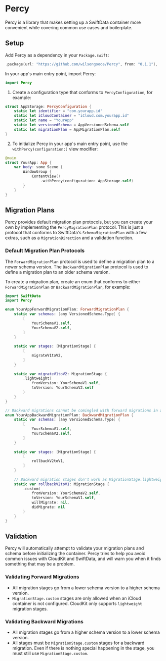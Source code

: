 # Percy

Percy is a library that makes setting up a SwiftData container more convenient while covering common use cases and boilerplate.

## Setup

Add Percy as a dependency in your `Package.swift`:
```swift
.package(url: "https://github.com/wilsongoode/Percy", from: "0.1.1"),
```

In your app's main entry point, import Percy:
```swift
import Percy
```

1. Create a configuration type that conforms to ``PercyConfiguration``, for example:
```swift
struct AppStorage: PercyConfiguration {
    static let identifier = "com.yourapp.id"
    static let iCloudContainer = "iCloud.com.yourapp.id"
    static let name = "YourApp"
    static let versionedSchema = AppVersionedSchema.self
    static let migrationPlan = AppMigrationPlan.self
}
```

2. To initialize Percy in your app's main entry point, use the ``withPercy(configuration:)`` view modifier:
```swift
@main
struct YourApp: App {
    var body: some Scene {
        WindowGroup {
            ContentView()
                .withPercy(configuration: AppStorage.self)
        }
    }
}
```

## Migration Plans

Percy provides default migration plan protocols, but you can create your own by implementing the ``PercyMigrationPlan`` protocol. This is just a protocol that conforms to SwiftData's ``SchemaMigrationPlan`` with a few extras, such as a ``MigrationDirection`` and a validation function.

### Default Migration Plan Protocols

The ``ForwardMigrationPlan`` protocol is used to define a migration plan to a newer schema version.
The ``BackwardMigrationPlan`` protocol is used to define a migration plan to an older schema version.

To create a migration plan, create an enum that conforms to either ``ForwardMigrationPlan`` or ``BackwardMigrationPlan``, for example:
```swift
import SwiftData
import Percy

enum YourAppForwardMigrationPlan: ForwardMigrationPlan {
    static var schemas: [any VersionedSchema.Type] {
        [
            YourSchemaV1.self,
            YourSchemaV2.self,
        ]
    }
    
    static var stages: [MigrationStage] {
        [
            migrateV1toV2,
        ]
    }
    
    static var migrateV1toV2: MigrationStage {
        .lightweight(
            fromVersion: YourSchemaV1.self,
            toVersion: YourSchemaV2.self
        )
    }
}

// Backward migrations cannot be comingled with forward migrations in a single migration plan
enum YourAppBackwardMigrationPlan: BackwardMigrationPlan {
    static var schemas: [any VersionedSchema.Type] {
        [
            YourSchemaV1.self,
            YourSchemaV2.self,
        ]
    }
    
    static var stages: [MigrationStage] {
        [
            rollbackV2toV1,
        ]
    }
    
    // Backward migration stages don't work as MigrationStage.lightweight, so they must be .custom, even if simple
    static var rollbackV2toV1: MigrationStage {
        .custom(
            fromVersion: YourSchemaV2.self,
            toVersion: YourSchemaV1.self,
            willMigrate: nil,
            didMigrate: nil
        )
    }
}
```

## Validation

Percy will automatically attempt to validate your migration plans and schema before initializing the container.
Percy tries to help you avoid common issues with CloudKit and SwiftData, and will warn you when it finds something that may be a problem.

### Validating Forward Migrations

- All migration stages go from a lower schema version to a higher schema version.
- ``MigrationStage.custom`` stages are only allowed when an iCloud container is not configured. CloudKit only supports ``lightweight`` migration stages.

### Validating Backward Migrations

- All migration stages go from a higher schema version to a lower schema version.
- All stages must be ``MigrationStage.custom`` stages for a backward migration. Even if there is nothing special happening in the stage, you must still use ``MigrationStage.custom``.
